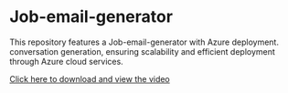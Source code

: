 # Job-email-generator
This repository features a Job-email-generator with Azure deployment. conversation generation, ensuring scalability and efficient deployment through Azure cloud services.

[Click here to download and view the video](Project%20Screen-Recording.mp4)
